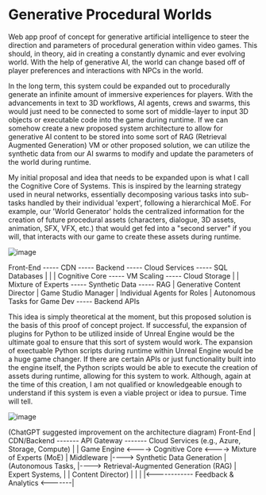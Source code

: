 # Generative Procedural Worlds
Web app proof of concept for generative artificial intelligence to steer the direction and parameters of procedural generation within video games. This should, in theory, aid in creating a constantly dynamic and ever evolving world.
With the help of generative AI, the world can change based off of player preferences and interactions with NPCs in the world.

In the long term, this system could be expanded out to procedurally generate an infinite amount of immersive experiences for players. With the advancements in text to 3D workflows, AI agents, crews and swarms, this would just need
to be connected to some sort of middle-layer to input 3D objects or executable code into the game during runtime. If we can somehow create a new proposed system architecture to allow for generative AI content to be stored into some
sort of RAG (Retrieval Augmented Generation) VM or other proposed solution, we can utilize the synthetic data from our AI swarms to modify and update the parameters of the world during runtime.

My initial proposal and idea that needs to be expanded upon is what I call the Cognitive Core of Systems. This is inspired by the learning strategy used in neural networks, essentially decomposing various tasks into sub-tasks handled
by their individual 'expert', following a hierarchical MoE. For example, our 'World Generator' holds the centralized information for the creation of future procedural assets (characters, dialogue, 3D assets, animation, SFX, VFX, etc.)
that would get fed into a "second server" if you will, that interacts with our game to create these assets during runtime.

![image](https://github.com/Ian-Tharp/GenerativeProceduralWorlds/assets/64619437/8480bc5d-d5b9-486e-be7c-f2d0bba8a870)

Front-End ----- CDN ----- Backend ----- Cloud Services ----- SQL Databases
                             |                |                   |
                      Cognitive Core ----- VM Scaling ----- Cloud Storage
                             |                                     |
                    Mixture of Experts ----- Synthetic Data ----- RAG
                             |
                Generative Content Director
                             |
                     Game Studio Manager
                             |
                Individual Agents for Roles
                             |
              Autonomous Tasks for Game Dev ----- Backend APIs


This idea is simply theoretical at the moment, but this proposed solution is the basis of this proof of concept project. If successful, the expansion of plugins for Python to be utilized inside of Unreal Engine would be the ultimate
goal to ensure that this sort of system would work. The expansion of exectuable Python scripts during runtime within Unreal Engine would be a huge game changer. If there are certain APIs or just functionality built into the engine
itself, the Python scripts would be able to execute the creation of assets during runtime, allowing for this system to work. Although, again at the time of this creation, I am not qualified or knowledgeable enough to understand if
this system is even a viable project or idea to pursue. Time will tell.

![image](https://github.com/Ian-Tharp/GenerativeProceduralWorlds/assets/64619437/edbd1d70-ec66-4de6-80cc-af12eaddf12f)

(ChatGPT suggested improvement on the architecture diagram)
 Front-End
      |
 CDN/Backend ------- API Gateway ------- Cloud Services (e.g., Azure, Storage, Compute)
      |                                           |
 Game Engine <----> Cognitive Core <----> Mixture of Experts (MoE)
      |                 Middleware                |----> Synthetic Data Generation
      |                (Autonomous Tasks,         |----> Retrieval-Augmented Generation (RAG)
      |                 Expert Systems,           |
      |                 Content Director)         |
      |                                           |
      |<------------ Feedback & Analytics <-------|


